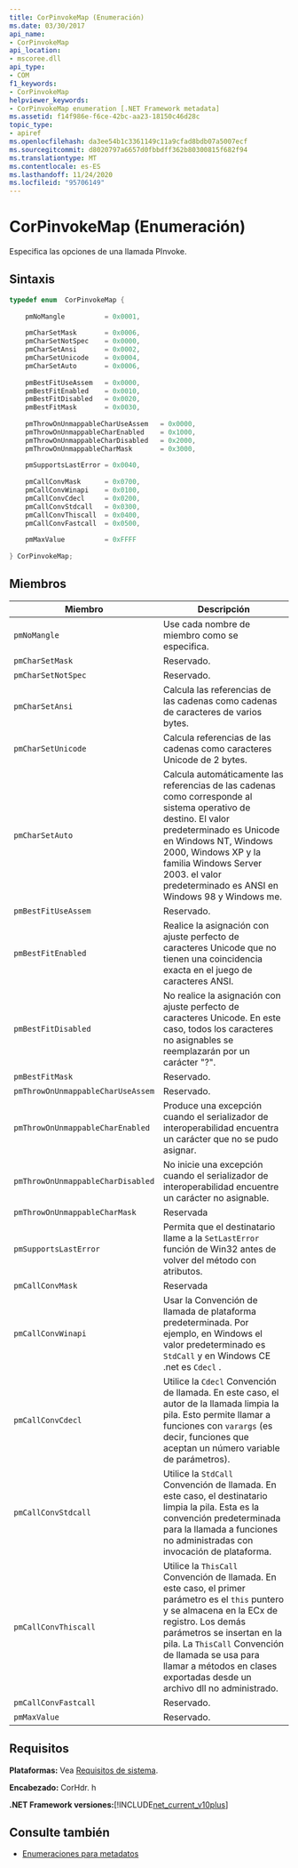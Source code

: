 ```yaml
---
title: CorPinvokeMap (Enumeración)
ms.date: 03/30/2017
api_name:
- CorPinvokeMap
api_location:
- mscoree.dll
api_type:
- COM
f1_keywords:
- CorPinvokeMap
helpviewer_keywords:
- CorPinvokeMap enumeration [.NET Framework metadata]
ms.assetid: f14f986e-f6ce-42bc-aa23-18150c46d28c
topic_type:
- apiref
ms.openlocfilehash: da3ee54b1c3361149c11a9cfad8bdb07a5007ecf
ms.sourcegitcommit: d8020797a6657d0fbbdff362b80300815f682f94
ms.translationtype: MT
ms.contentlocale: es-ES
ms.lasthandoff: 11/24/2020
ms.locfileid: "95706149"
---
```

# <a name="corpinvokemap-enumeration"></a>CorPinvokeMap (Enumeración)

Especifica las opciones de una llamada PInvoke.  
  
## <a name="syntax"></a>Sintaxis  
  
```cpp  
typedef enum  CorPinvokeMap {  
  
    pmNoMangle          = 0x0001,  
  
    pmCharSetMask       = 0x0006,  
    pmCharSetNotSpec    = 0x0000,  
    pmCharSetAnsi       = 0x0002,  
    pmCharSetUnicode    = 0x0004,  
    pmCharSetAuto       = 0x0006,  
  
    pmBestFitUseAssem   = 0x0000,  
    pmBestFitEnabled    = 0x0010,  
    pmBestFitDisabled   = 0x0020,  
    pmBestFitMask       = 0x0030,  
  
    pmThrowOnUnmappableCharUseAssem   = 0x0000,  
    pmThrowOnUnmappableCharEnabled    = 0x1000,  
    pmThrowOnUnmappableCharDisabled   = 0x2000,  
    pmThrowOnUnmappableCharMask       = 0x3000,  
  
    pmSupportsLastError = 0x0040,
  
    pmCallConvMask      = 0x0700,  
    pmCallConvWinapi    = 0x0100,  
    pmCallConvCdecl     = 0x0200,  
    pmCallConvStdcall   = 0x0300,  
    pmCallConvThiscall  = 0x0400,  
    pmCallConvFastcall  = 0x0500,  
  
    pmMaxValue          = 0xFFFF  
  
} CorPinvokeMap;  
```  
  
## <a name="members"></a>Miembros  
  
|Miembro|Descripción|  
|------------|-----------------|  
|`pmNoMangle`|Use cada nombre de miembro como se especifica.|  
|`pmCharSetMask`|Reservado.|  
|`pmCharSetNotSpec`|Reservado.|  
|`pmCharSetAnsi`|Calcula las referencias de las cadenas como cadenas de caracteres de varios bytes.|  
|`pmCharSetUnicode`|Calcula referencias de las cadenas como caracteres Unicode de 2 bytes.|  
|`pmCharSetAuto`|Calcula automáticamente las referencias de las cadenas como corresponde al sistema operativo de destino. El valor predeterminado es Unicode en Windows NT, Windows 2000, Windows XP y la familia Windows Server 2003. el valor predeterminado es ANSI en Windows 98 y Windows me.|  
|`pmBestFitUseAssem`|Reservado.|  
|`pmBestFitEnabled`|Realice la asignación con ajuste perfecto de caracteres Unicode que no tienen una coincidencia exacta en el juego de caracteres ANSI.|  
|`pmBestFitDisabled`|No realice la asignación con ajuste perfecto de caracteres Unicode. En este caso, todos los caracteres no asignables se reemplazarán por un carácter "?".|  
|`pmBestFitMask`|Reservado.|  
|`pmThrowOnUnmappableCharUseAssem`|Reservado.|  
|`pmThrowOnUnmappableCharEnabled`|Produce una excepción cuando el serializador de interoperabilidad encuentra un carácter que no se pudo asignar.|  
|`pmThrowOnUnmappableCharDisabled`|No inicie una excepción cuando el serializador de interoperabilidad encuentre un carácter no asignable.|  
|`pmThrowOnUnmappableCharMask`|Reservada|  
|`pmSupportsLastError`|Permita que el destinatario llame a la `SetLastError` función de Win32 antes de volver del método con atributos.|  
|`pmCallConvMask`|Reservada|  
|`pmCallConvWinapi`|Usar la Convención de llamada de plataforma predeterminada. Por ejemplo, en Windows el valor predeterminado es `StdCall` y en Windows CE .net es `Cdecl` .|  
|`pmCallConvCdecl`|Utilice la `Cdecl` Convención de llamada. En este caso, el autor de la llamada limpia la pila. Esto permite llamar a funciones con `varargs` (es decir, funciones que aceptan un número variable de parámetros).|  
|`pmCallConvStdcall`|Utilice la `StdCall` Convención de llamada. En este caso, el destinatario limpia la pila. Esta es la convención predeterminada para la llamada a funciones no administradas con invocación de plataforma.|  
|`pmCallConvThiscall`|Utilice la `ThisCall` Convención de llamada. En este caso, el primer parámetro es el `this` puntero y se almacena en la ECx de registro. Los demás parámetros se insertan en la pila. La `ThisCall` Convención de llamada se usa para llamar a métodos en clases exportadas desde un archivo dll no administrado.|  
|`pmCallConvFastcall`|Reservado.|  
|`pmMaxValue`|Reservado.|  
  
## <a name="requirements"></a>Requisitos  

 **Plataformas:** Vea [Requisitos de sistema](../../get-started/system-requirements.md).  
  
 **Encabezado:** CorHdr. h  
  
 **.NET Framework versiones:**[!INCLUDE[net_current_v10plus](../../../../includes/net-current-v10plus-md.md)]  
  
## <a name="see-also"></a>Consulte también

- [Enumeraciones para metadatos](metadata-enumerations.md)
